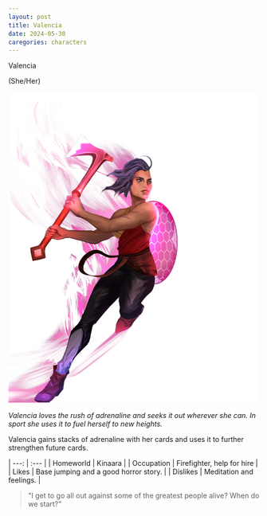 ```yaml
---
layout: post
title: Valencia
date: 2024-05-30
caregories: characters
---
```

Valencia

(She/Her)

![Full body portrait of Valencia](/assets/images/2024-05-30-valencia/valencia.png)

*Valencia loves the rush of adrenaline and seeks it out wherever she can. In sport she uses it to fuel herself to new heights.*

Valencia gains stacks of adrenaline with her cards and uses it to further strengthen future cards.

| ---: | :--- |
| Homeworld  | Kinaara |
| Occupation | Firefighter, help for hire |
| Likes      | Base jumping and a good horror story. |
| Dislikes   | Meditation and feelings. |

> "I get to go all out against some of the greatest people alive? When do we start?"
